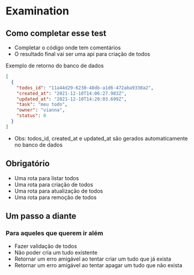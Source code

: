 # Examination

## Como completar esse test

- Completar o código onde tem comentários
- O resultado final vai ser uma api para criação de todos

Exemplo de retorno do banco de dados

```json
[
  {
    "todos_id": "11a44d29-6230-48db-a1d6-472aba9330a2",
    "created_at": "2021-12-10T14:06:27.983Z",
    "updated_at": "2021-12-10T14:20:03.699Z",
    "task": "meu todo",
    "owner": "vianna",
    "status": 0
  }
]
```

- Obs: todos_id, created_at e updated_at são gerados automaticamente no banco de dados

## Obrigatório

- Uma rota para listar todos
- Uma rota para criação de todos
- Uma rota para atualização de todos
- Uma rota para remoção de todos

## Um passo a diante

### Para aqueles que querem ir além

- Fazer validação de todos
- Não poder cria um tudo existente
- Retornar um erro amigável ao tentar criar um tudo que já exista
- Retornar um erro amigável ao tentar apagar um tudo que não exista
